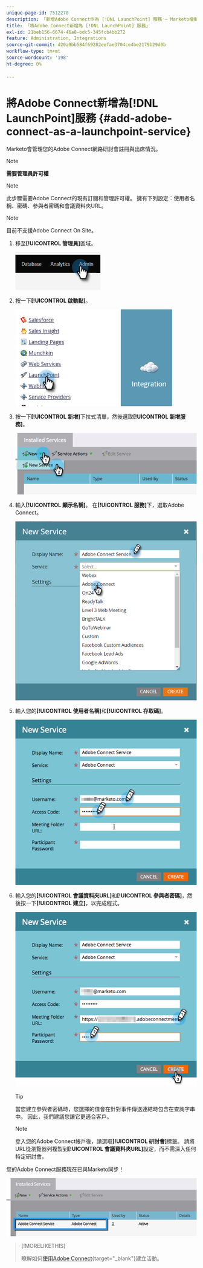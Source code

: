 ```yaml
---
unique-page-id: 7512270
description: 「新增Adobe Connect作為 [!DNL LaunchPoint] 服務 — Marketo檔案 — 產品檔案」
title: 「將Adobe Connect新增為 [!DNL LaunchPoint] 服務」
exl-id: 21beb156-6674-46a8-bdc5-345fcb4bb272
feature: Administration, Integrations
source-git-commit: d20a9bb584f69282eefae3704ce4be2179b29d0b
workflow-type: tm+mt
source-wordcount: '198'
ht-degree: 0%

---
```


# 將Adobe Connect新增為[!DNL LaunchPoint]服務 {#add-adobe-connect-as-a-launchpoint-service}

Marketo會管理您的Adobe Connect網路研討會註冊與出席情況。

>[!NOTE]
>
>**需要管理員許可權**

>[!NOTE]
>
>此步驟需要Adobe Connect的現有訂閱和管理許可權。 擁有下列設定：使用者名稱、密碼、參與者密碼和會議資料夾URL。

>[!NOTE]
>
>目前不支援Adobe Connect On Site。

1. 移至&#x200B;**[!UICONTROL 管理員]**&#x200B;區域。

   ![](assets/add-adobe-connect-as-a-launchpoint-service-1.png)

1. 按一下&#x200B;**[!UICONTROL 啟動點]**。

   ![](assets/add-adobe-connect-as-a-launchpoint-service-2.png)

1. 按一下&#x200B;**[!UICONTROL 新增]**&#x200B;下拉式清單，然後選取&#x200B;**[!UICONTROL 新增服務]**。

   ![](assets/add-adobe-connect-as-a-launchpoint-service-3.png)

1. 輸入&#x200B;**[!UICONTROL 顯示名稱]**。 在&#x200B;**[!UICONTROL 服務]**&#x200B;下，選取Adobe Connect。

   ![](assets/add-adobe-connect-as-a-launchpoint-service-4.png)

1. 輸入您的&#x200B;**[!UICONTROL 使用者名稱]**&#x200B;和&#x200B;**[!UICONTROL 存取碼]**。

   ![](assets/add-adobe-connect-as-a-launchpoint-service-5.png)

1. 輸入您的&#x200B;**[!UICONTROL 會議資料夾URL]**&#x200B;和&#x200B;**[!UICONTROL 參與者密碼]**，然後按一下&#x200B;**[!UICONTROL 建立]**，以完成程式。

   ![](assets/add-adobe-connect-as-a-launchpoint-service-6.png)

   >[!TIP]
   >
   >當您建立參與者密碼時，您選擇的值會在針對事件傳送連結時包含在查詢字串中。 因此，我們建議您讓它更適合客戶。

   >[!NOTE]
   >
   >登入您的Adobe Connect帳戶後，請選取&#x200B;**[!UICONTROL 研討會]**&#x200B;標籤。 請將URL從瀏覽器列複製到&#x200B;**[!UICONTROL 會議資料夾URL]**&#x200B;設定，而不需深入任何特定研討會。

您的Adobe Connect服務現在已與Marketo同步！

![](assets/add-adobe-connect-as-a-launchpoint-service-7.png)

>[!MORELIKETHIS]
>
>瞭解如何[使用Adobe Connect](/help/marketo/product-docs/demand-generation/events/create-an-event/create-an-event-with-adobe-connect.md){target="_blank"}建立活動。

